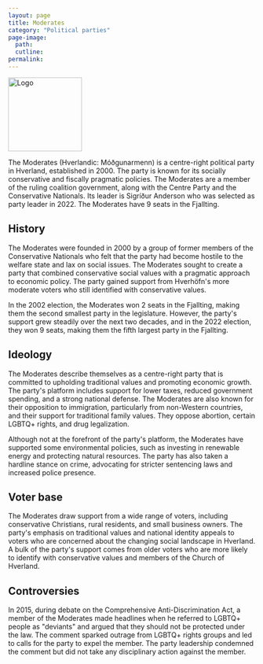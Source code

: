 ```yaml
---
layout: page
title: Moderates
category: "Political parties"
page-image: 
  path:  
  cutline: 
permalink: 
---
```


<div style="text-align: left;">
  <img src="{{ site.baseurl }}/assets/img/moderates.svg" alt="Logo" style="height: 150px;">
</div>

The Moderates (Hverlandic: Móðgunarmenn) is a centre-right political party in Hverland, established in 2000. The party is known for its socially conservative and fiscally pragmatic policies. The Moderates are a member of the ruling coalition government, along with the Centre Party and the Conservative Nationals. Its leader is Sigríður Anderson who was selected as party leader in 2022. The Moderates have 9 seats in the Fjallting.

## History
The Moderates were founded in 2000 by a group of former members of the Conservative Nationals who felt that the party had become hostile to the welfare state and lax on social issues. The Moderates sought to create a party that combined conservative social values with a pragmatic approach to economic policy. The party gained support from Hverhöfn's more moderate voters who still identified with conservative values.

In the 2002 election, the Moderates won 2 seats in the Fjallting, making them the second smallest party in the legislature. However, the party's support grew steadily over the next two decades, and in the 2022 election, they won 9 seats, making them the fifth largest party in the Fjallting.

## Ideology
The Moderates describe themselves as a centre-right party that is committed to upholding traditional values and promoting economic growth. The party's platform includes support for lower taxes, reduced government spending, and a strong national defense. The Moderates are also known for their opposition to immigration, particularly from non-Western countries, and their support for traditional family values. They oppose abortion, certain LGBTQ+ rights, and drug legalization.

Although not at the forefront of the party's platform, the Moderates have supported some environmental policies, such as investing in renewable energy and protecting natural resources. The party has also taken a hardline stance on crime, advocating for stricter sentencing laws and increased police presence.

## Voter base
The Moderates draw support from a wide range of voters, including conservative Christians, rural residents, and small business owners. The party's emphasis on traditional values and national identity appeals to voters who are concerned about the changing social landscape in Hverland. A bulk of the party's support comes from older voters who are more likely to identify with conservative values and members of the Church of Hverland.

## Controversies
In 2015, during debate on the Comprehensive Anti-Discrimination Act, a member of the Moderates made headlines when he referred to LGBTQ+ people as "deviants" and argued that they should not be protected under the law. The comment sparked outrage from LGBTQ+ rights groups and led to calls for the party to expel the member. The party leadership condemned the comment but did not take any disciplinary action against the member.

